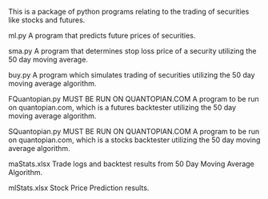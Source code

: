 This is a package of python programs relating to the trading of securities like stocks and futures.

ml.py
  A program that predicts future prices of securities.

sma.py
  A program that determines stop loss price of a security
  utilizing the 50 day moving average.

buy.py
  A program which simulates trading of securities utilizing
  the 50 day moving average algorithm.

FQuantopian.py
  MUST BE RUN ON QUANTOPIAN.COM
  A program to be run on quantopian.com, which is a futures backtester utilizing the 50 day moving average algorithm.

SQuantopian.py
  MUST BE RUN ON QUANTOPIAN.COM
  A program to be run on quantopian.com, which is a stocks backtester utilizing the 50 day moving average algorithm.  

maStats.xlsx
  Trade logs and backtest results from 50 Day Moving Average Algorithm.

mlStats.xlsx
  Stock Price Prediction results.
